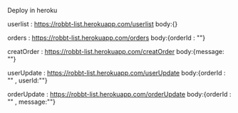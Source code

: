 Deploy in heroku

userlist : https://robbt-list.herokuapp.com/userlist
body:{}

orders : https://robbt-list.herokuapp.com/orders
body:{orderId : ""}

creatOrder : https://robbt-list.herokuapp.com/creatOrder
body:{message: ""}

userUpdate : https://robbt-list.herokuapp.com/userUpdate
body:{orderId : "" , userId:""}

orderUpdate : https://robbt-list.herokuapp.com/orderUpdate
body:{orderId : "" , message:""}
